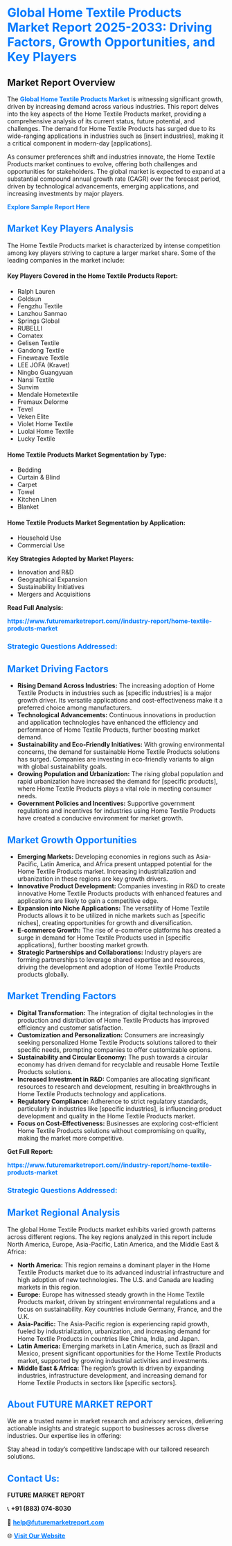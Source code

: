 <h1 style="color: #007BFF;">Global Home Textile Products Market Report 2025-2033: Driving Factors, Growth Opportunities, and Key Players</h1>

<section id="overview">
<h2>Market Report Overview</h2>
<p>The <a href="https://www.futuremarketreport.com//industry-report/home-textile-products-market" style="color: #007BFF; text-decoration: none;"><strong>Global Home Textile Products Market</strong></a> is witnessing significant growth, driven by increasing demand across various industries. This report delves into the key aspects of the Home Textile Products market, providing a comprehensive analysis of its current status, future potential, and challenges. The demand for Home Textile Products has surged due to its wide-ranging applications in industries such as [insert industries], making it a critical component in modern-day [applications].</p>
<p>As consumer preferences shift and industries innovate, the Home Textile Products market continues to evolve, offering both challenges and opportunities for stakeholders. The global market is expected to expand at a substantial compound annual growth rate (CAGR) over the forecast period, driven by technological advancements, emerging applications, and increasing investments by major players.</p>
</section>

<section id="overview">
<p><a href="https://www.futuremarketreport.com//request-sample/reportId=91161" style="color: #007BFF; text-decoration: none;"><strong>Explore Sample Report Here</strong></a></p>
</section>

<section id="key-players">
<h2 style="color: #007BFF;">Market Key Players Analysis</h2>
<p>The Home Textile Products market is characterized by intense competition among key players striving to capture a larger market share. Some of the leading companies in the market include:</p>
<h4>Key Players Covered in the Home Textile Products Report:</h4>
<ul><li>Ralph Lauren</li><li>Goldsun</li><li>Fengzhu Textile</li><li>Lanzhou Sanmao</li><li>Springs Global</li><li>RUBELLI</li><li>Comatex</li><li>Gelisen Textile</li><li>Gandong Textile</li><li>Fineweave Textile</li><li>LEE JOFA (Kravet)</li><li>Ningbo Guangyuan</li><li>Nansi Textile</li><li>Sunvim</li><li>Mendale Hometextile</li><li>Fremaux Delorme</li><li>Tevel</li><li>Veken Elite</li><li>Violet Home Textile</li><li>Luolai Home Textile</li><li>Lucky Textile</li></ul>
<h4>Home Textile Products Market Segmentation by Type:</h4>
<ul><li>Bedding</li><li>Curtain &amp; Blind</li><li>Carpet</li><li>Towel</li><li>Kitchen Linen</li><li>Blanket</li></ul>

<h4>Home Textile Products Market Segmentation by Application:</h4>
<ul><li>Household Use</li><li>Commercial Use</li></ul>
<p><strong>Key Strategies Adopted by Market Players:</strong></p>
<ul>
<li>Innovation and R&D</li>
<li>Geographical Expansion</li>
<li>Sustainability Initiatives</li>
<li>Mergers and Acquisitions</li>
</ul>
</section>

<section>
<p><strong>Read Full Analysis: </strong></p><a href="https://www.futuremarketreport.com//industry-report/home-textile-products-market" style="color: #007BFF; text-decoration: none;"><strong>https://www.futuremarketreport.com//industry-report/home-textile-products-market</strong></a>
<h3 style="color: #007BFF;">Strategic Questions Addressed:</h3>
</section>

<section id="driving-factors">
<h2 style="color: #007BFF;">Market Driving Factors</h2>
<ul>
<li><strong>Rising Demand Across Industries:</strong> The increasing adoption of Home Textile Products in industries such as [specific industries] is a major growth driver. Its versatile applications and cost-effectiveness make it a preferred choice among manufacturers.</li>
<li><strong>Technological Advancements:</strong> Continuous innovations in production and application technologies have enhanced the efficiency and performance of Home Textile Products, further boosting market demand.</li>
<li><strong>Sustainability and Eco-Friendly Initiatives:</strong> With growing environmental concerns, the demand for sustainable Home Textile Products solutions has surged. Companies are investing in eco-friendly variants to align with global sustainability goals.</li>
<li><strong>Growing Population and Urbanization:</strong> The rising global population and rapid urbanization have increased the demand for [specific products], where Home Textile Products plays a vital role in meeting consumer needs.</li>
<li><strong>Government Policies and Incentives:</strong> Supportive government regulations and incentives for industries using Home Textile Products have created a conducive environment for market growth.</li>
</ul>
</section>

<section id="growth-opportunities">
<h2 style="color: #007BFF;">Market Growth Opportunities</h2>
<ul>
<li><strong>Emerging Markets:</strong> Developing economies in regions such as Asia-Pacific, Latin America, and Africa present untapped potential for the Home Textile Products market. Increasing industrialization and urbanization in these regions are key growth drivers.</li>
<li><strong>Innovative Product Development:</strong> Companies investing in R&D to create innovative Home Textile Products products with enhanced features and applications are likely to gain a competitive edge.</li>
<li><strong>Expansion into Niche Applications:</strong> The versatility of Home Textile Products allows it to be utilized in niche markets such as [specific niches], creating opportunities for growth and diversification.</li>
<li><strong>E-commerce Growth:</strong> The rise of e-commerce platforms has created a surge in demand for Home Textile Products used in [specific applications], further boosting market growth.</li>
<li><strong>Strategic Partnerships and Collaborations:</strong> Industry players are forming partnerships to leverage shared expertise and resources, driving the development and adoption of Home Textile Products products globally.</li>
</ul>
</section>

<section id="trending-factors">
<h2 style="color: #007BFF;">Market Trending Factors</h2>
<ul>
<li><strong>Digital Transformation:</strong> The integration of digital technologies in the production and distribution of Home Textile Products has improved efficiency and customer satisfaction.</li>
<li><strong>Customization and Personalization:</strong> Consumers are increasingly seeking personalized Home Textile Products solutions tailored to their specific needs, prompting companies to offer customizable options.</li>
<li><strong>Sustainability and Circular Economy:</strong> The push towards a circular economy has driven demand for recyclable and reusable Home Textile Products solutions.</li>
<li><strong>Increased Investment in R&D:</strong> Companies are allocating significant resources to research and development, resulting in breakthroughs in Home Textile Products technology and applications.</li>
<li><strong>Regulatory Compliance:</strong> Adherence to strict regulatory standards, particularly in industries like [specific industries], is influencing product development and quality in the Home Textile Products market.</li>
<li><strong>Focus on Cost-Effectiveness:</strong> Businesses are exploring cost-efficient Home Textile Products solutions without compromising on quality, making the market more competitive.</li>
</ul>
</section>

<section>
<p><strong>Get Full Report: </strong></p><a href="https://www.futuremarketreport.com//industry-report/home-textile-products-market" style="color: #007BFF; text-decoration: none;"><strong>https://www.futuremarketreport.com//industry-report/home-textile-products-market</strong></a>
<h3 style="color: #007BFF;">Strategic Questions Addressed:</h3>
</section>


<section id="regional-analysis">
<h2 style="color: #007BFF;">Market Regional Analysis</h2>
<p>The global Home Textile Products market exhibits varied growth patterns across different regions. The key regions analyzed in this report include North America, Europe, Asia-Pacific, Latin America, and the Middle East & Africa:</p>
<ul>
<li><strong>North America:</strong> This region remains a dominant player in the Home Textile Products market due to its advanced industrial infrastructure and high adoption of new technologies. The U.S. and Canada are leading markets in this region.</li>
<li><strong>Europe:</strong> Europe has witnessed steady growth in the Home Textile Products market, driven by stringent environmental regulations and a focus on sustainability. Key countries include Germany, France, and the U.K.</li>
<li><strong>Asia-Pacific:</strong> The Asia-Pacific region is experiencing rapid growth, fueled by industrialization, urbanization, and increasing demand for Home Textile Products in countries like China, India, and Japan.</li>
<li><strong>Latin America:</strong> Emerging markets in Latin America, such as Brazil and Mexico, present significant opportunities for the Home Textile Products market, supported by growing industrial activities and investments.</li>
<li><strong>Middle East & Africa:</strong> The region’s growth is driven by expanding industries, infrastructure development, and increasing demand for Home Textile Products in sectors like [specific sectors].</li>
</ul>
</section>

<footer>
<h2 style="color: #007BFF;">About FUTURE MARKET REPORT</h2>
<p>We are a trusted name in market research and advisory services, delivering actionable insights and strategic support to businesses across diverse industries. Our expertise lies in offering:</p>

<p>Stay ahead in today’s competitive landscape with our tailored research solutions.</p>

<h2 style="color: #007BFF;">Contact Us:</h2>
<p><strong>FUTURE MARKET REPORT</strong></p>
<p>📞 <strong>+91 (883) 074-8030</strong></p>
<p>📧 <strong><a href="mailto:help@futuremarketreport.com" style="color: #007BFF;">help@futuremarketreport.com</a></strong></p>
<p>🌐 <strong><a href="https://www.futuremarketreport.com/" style="color: #007BFF;">Visit Our Website</a></strong></p>
</footer>